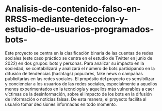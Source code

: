 # Analisis-de-contenido-falso-en-RRSS-mediante-deteccion-y-estudio-de-usuarios-programados-bots-

Este proyecto se centra en la clasificación binaria de las cuentas de redes sociales (este caso práctico se centra en el estudio de Twitter en junio de 2022) en dos grupos: bots y personas. Para analizar su impacto en la sociedad, se contabilizará y analizará el número de bots participando en la difusión de tendencias (hashtags) populares, fake news o campañas publicitarias en las redes sociales. El propósito del proyecto es sensibilizar y concienciar a los usuarios de las redes sociales, especialmente a aquellos menos experimentados en la tecnología y aquellos más vulnerables a caer víctimas de la desinformación, sobre el impacto de los bots en la difusión de información o noticias falsas. De esta manera, el proyecto facilita al usuario tomar decisiones informadas en todo momento.
